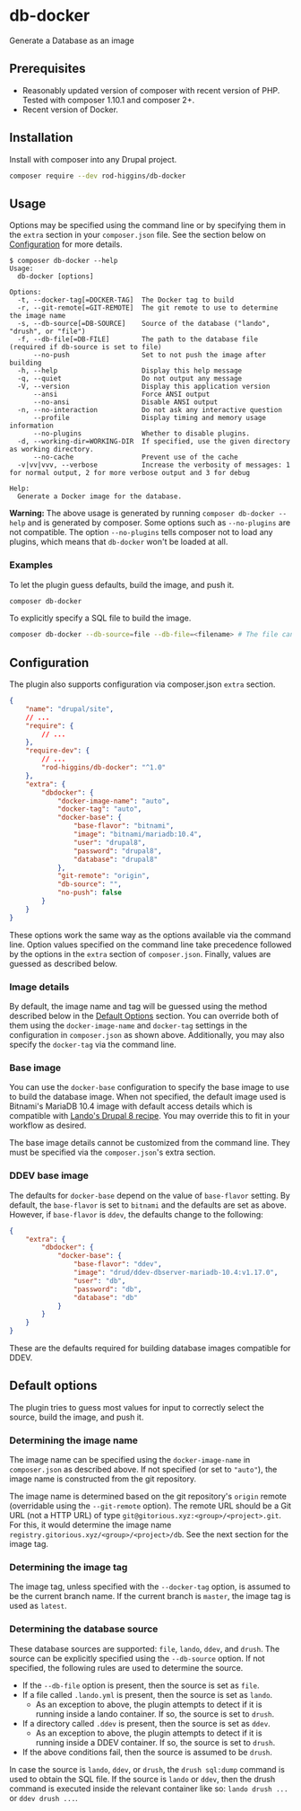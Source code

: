 # db-docker
Generate a Database as an image

## Prerequisites

* Reasonably updated version of composer with recent version of PHP. Tested with composer 1.10.1 and composer 2+.
* Recent version of Docker.

## Installation

Install with composer into any Drupal project.

```bash
composer require --dev rod-higgins/db-docker
```

## Usage

Options may be specified using the command line or by specifying them in the `extra` section in your `composer.json` file. See the section below on [Configuration](#configuration) for more details.

```
$ composer db-docker --help
Usage:
  db-docker [options]

Options:
  -t, --docker-tag[=DOCKER-TAG]  The Docker tag to build
  -r, --git-remote[=GIT-REMOTE]  The git remote to use to determine the image name
  -s, --db-source[=DB-SOURCE]    Source of the database ("lando", "drush", or "file")
  -f, --db-file[=DB-FILE]        The path to the database file (required if db-source is set to file)
      --no-push                  Set to not push the image after building
  -h, --help                     Display this help message
  -q, --quiet                    Do not output any message
  -V, --version                  Display this application version
      --ansi                     Force ANSI output
      --no-ansi                  Disable ANSI output
  -n, --no-interaction           Do not ask any interactive question
      --profile                  Display timing and memory usage information
      --no-plugins               Whether to disable plugins.
  -d, --working-dir=WORKING-DIR  If specified, use the given directory as working directory.
      --no-cache                 Prevent use of the cache
  -v|vv|vvv, --verbose           Increase the verbosity of messages: 1 for normal output, 2 for more verbose output and 3 for debug

Help:
  Generate a Docker image for the database.
```

**Warning:** The above usage is generated by running `composer db-docker --help` and is generated by composer. Some options such as `--no-plugins` are not compatible. The option `--no-plugins` tells composer not to load any plugins, which means that `db-docker` won't be loaded at all.

### Examples

To let the plugin guess defaults, build the image, and push it.

```bash
composer db-docker
```

To explicitly specify a SQL file to build the image.

```bash
composer db-docker --db-source=file --db-file=<filename> # The file can either be plain SQL or gzipped.
```

## Configuration

The plugin also supports configuration via composer.json `extra` section.

```json
{
    "name": "drupal/site",
    // ...
    "require": {
        // ...
    },
    "require-dev": {
        // ...
        "rod-higgins/db-docker": "^1.0"
    },
    "extra": {
        "dbdocker": {
            "docker-image-name": "auto",
            "docker-tag": "auto",
            "docker-base": {
                "base-flavor": "bitnami",
                "image": "bitnami/mariadb:10.4",
                "user": "drupal8",
                "password": "drupal8",
                "database": "drupal8"
            },
            "git-remote": "origin",
            "db-source": "",
            "no-push": false
        }
    }
}
```

These options work the same way as the options available via the command line. Option values specified on the command line take precedence followed by the options in the `extra` section of `composer.json`. Finally, values are guessed as described below.

### Image details

By default, the image name and tag will be guessed using the method described below in the [Default Options](#default-options) section. You can override both of them using the `docker-image-name` and `docker-tag` settings in the configuration in `composer.json` as shown above. Additionally, you may also specify the `docker-tag` via the command line.

### Base image

You can use the `docker-base` configuration to specify the base image to use to build the database image. When not specified, the default image used is Bitnami's MariaDB 10.4 image with default access details which is compatible with [Lando's Drupal 8 recipe](https://docs.lando.dev/config/drupal8.html). You may override this to fit in your workflow as desired.

The base image details cannot be customized from the command line. They must be specified via the `composer.json`'s extra section.

### DDEV base image

The defaults for `docker-base` depend on the value of `base-flavor` setting. By default, the `base-flavor` is set to `bitnami` and the defaults are set as above. However, if `base-flavor` is `ddev`, the defaults change to the following:

```json
{
    "extra": {
        "dbdocker": {
            "docker-base": {
                "base-flavor": "ddev",
                "image": "drud/ddev-dbserver-mariadb-10.4:v1.17.0",
                "user": "db",
                "password": "db",
                "database": "db"
            }
        }
    }
}
```

These are the defaults required for building database images compatible for DDEV.

## Default options

The plugin tries to guess most values for input to correctly select the source, build the image, and push it.

### Determining the image name

The image name can be specified using the `docker-image-name` in `composer.json` as described above. If not specified (or set to `"auto"`), the image name is constructed from the git repository.

The image name is determined based on the git repository's `origin` remote (overridable using the `--git-remote` option). The remote URL should be a Git URL (not a HTTP URL) of type `git@gitorious.xyz:<group>/<project>.git`. For this, it would determine the image name `registry.gitorious.xyz/<group>/<project>/db`. See the next section for the image tag.

### Determining the image tag

The image tag, unless specified with the `--docker-tag` option, is assumed to be the current branch name. If the current branch is `master`, the image tag is used as `latest`.

### Determining the database source

These database sources are supported: `file`, `lando`, `ddev`, and `drush`. The source can be explicitly specified using the `--db-source` option. If not specified, the following rules are used to determine the source.
* If the `--db-file` option is present, then the source is set as `file`.
* If a file called `.lando.yml` is present, then the source is set as `lando`.
    * As an exception to above, the plugin attempts to detect if it is running inside a lando container. If so, the source is set to `drush`.
* If a directory called `.ddev` is present, then the source is set as `ddev`.
    * As an exception to above, the plugin attempts to detect if it is running inside a DDEV container. If so, the source is set to `drush`.
* If the above conditions fail, then the source is assumed to be `drush`.

In case the source is `lando`, `ddev`, or `drush`, the `drush sql:dump` command is used to obtain the SQL file. If the source is `lando` or `ddev`, then the drush command is executed inside the relevant container like so: `lando drush ...` or `ddev drush ...`.